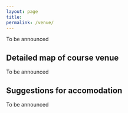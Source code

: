 ```yaml
---
layout: page
title: 
permalink: /venue/
---
```


To be announced

## Detailed map of course venue

To be announced

## Suggestions for accomodation

To be announced